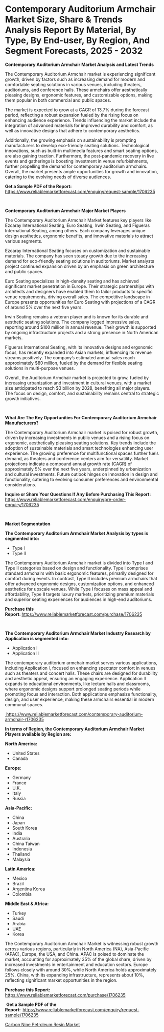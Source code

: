 <p><h1>Contemporary Auditorium Armchair Market Size, Share & Trends Analysis Report By Material, By Type, By End-user, By Region, And Segment Forecasts, 2025 - 2032</h1></p><p><strong>Contemporary Auditorium Armchair Market Analysis and Latest Trends</strong></p>
<p><p>The Contemporary Auditorium Armchair market is experiencing significant growth, driven by factors such as increasing demand for modern and comfortable seating solutions in various venues, including theaters, auditoriums, and conference halls. These armchairs offer aesthetically pleasing designs, ergonomic features, and customizable options, making them popular in both commercial and public spaces. </p><p>The market is expected to grow at a CAGR of 13.7% during the forecast period, reflecting a robust expansion fueled by the rising focus on enhancing audience experience. Trends influencing the market include the integration of advanced materials for improved durability and comfort, as well as innovative designs that adhere to contemporary aesthetics. </p><p>Additionally, the growing emphasis on sustainability is prompting manufacturers to develop eco-friendly seating solutions. Technological innovations, such as built-in multimedia features and smart seating options, are also gaining traction. Furthermore, the post-pandemic recovery in live events and gatherings is boosting investment in venue refurbishments, further propelling the demand for contemporary auditorium armchairs. Overall, the market presents ample opportunities for growth and innovation, catering to the evolving needs of diverse audiences.</p></p>
<p><strong>Get a Sample PDF of the Report:&nbsp;</strong> <a href="https://www.reliablemarketforecast.com/enquiry/request-sample/1706235?utm_campaign=2316&utm_medium=2&utm_source=Github&utm_content=ia&utm_term=27032025&utm_id=contemporary-auditorium-armchair">https://www.reliablemarketforecast.com/enquiry/request-sample/1706235</a></p>
<p>&nbsp;</p>
<p><strong>Contemporary Auditorium Armchair Major Market Players</strong></p>
<p><p>The Contemporary Auditorium Armchair Market features key players like Ezcaray International Seating, Euro Seating, Irwin Seating, and Figueras International Seating, among others. Each company leverages unique design aesthetics, ergonomic benefits, and innovative materials to attract various segments.</p><p>Ezcaray International Seating focuses on customization and sustainable materials. The company has seen steady growth due to the increasing demand for eco-friendly seating solutions in auditoriums. Market analysts project continued expansion driven by an emphasis on green architecture and public spaces.</p><p>Euro Seating specializes in high-density seating and has achieved significant market penetration in Europe. Their strategic partnerships with architects and designers have enabled them to tailor products to specific venue requirements, driving overall sales. The competitive landscape in Europe presents opportunities for Euro Seating with projections of a CAGR of around 5% over the next five years.</p><p>Irwin Seating remains a veteran player and is known for its durable and aesthetic seating solutions. The company logged impressive sales, reporting around $100 million in annual revenue. Their growth is supported by ongoing infrastructure projects and a strong presence in North American markets.</p><p>Figueras International Seating, with its innovative designs and ergonomic focus, has recently expanded into Asian markets, influencing its revenue streams positively. The company’s estimated annual sales reach approximately $80 million, fueled by the demand for flexible seating solutions in multi-purpose venues.</p><p>Overall, the Auditorium Armchair market is projected to grow, fueled by increasing urbanization and investment in cultural venues, with a market size anticipated to reach $3 billion by 2028, benefiting all major players. The focus on design, comfort, and sustainability remains central to strategic growth initiatives.</p></p>
<p>&nbsp;</p>
<p><strong>What Are The Key Opportunities For Contemporary Auditorium Armchair Manufacturers?</strong></p>
<p><p>The Contemporary Auditorium Armchair market is poised for robust growth, driven by increasing investments in public venues and a rising focus on ergonomic, aesthetically pleasing seating solutions. Key trends include the adoption of sustainable materials and smart technologies enhancing user experience. The growing preference for multifunctional spaces further fuels demand, as theaters and conference centers aim for versatility. Market projections indicate a compound annual growth rate (CAGR) of approximately 5% over the next five years, underpinned by urbanization and cultural investments. Future outlook hinges on innovation in design and functionality, catering to evolving consumer preferences and environmental considerations.</p></p>
<p><strong>Inquire or Share Your Questions If Any Before Purchasing This Report:</strong> <a href="https://www.reliablemarketforecast.com/enquiry/pre-order-enquiry/1706235?utm_campaign=2316&utm_medium=2&utm_source=Github&utm_content=ia&utm_term=27032025&utm_id=contemporary-auditorium-armchair">https://www.reliablemarketforecast.com/enquiry/pre-order-enquiry/1706235</a></p>
<p>&nbsp;</p>
<p><strong>Market Segmentation</strong></p>
<p><strong>The Contemporary Auditorium Armchair Market Analysis by types is segmented into:</strong></p>
<p><ul><li>Type I</li><li>Type II</li></ul></p>
<p><p>The Contemporary Auditorium Armchair market is divided into Type I and Type II categories based on design and functionality. Type I comprises standard armchairs with basic ergonomic features, primarily designed for comfort during events. In contrast, Type II includes premium armchairs that offer advanced ergonomic designs, customization options, and enhanced aesthetics for upscale venues. While Type I focuses on mass appeal and affordability, Type II targets luxury markets, prioritizing premium materials and superior seating experiences for audiences in high-end auditoriums.</p></p>
<p><strong>Purchase this Report:&nbsp;</strong><a href="https://www.reliablemarketforecast.com/purchase/1706235?utm_campaign=2316&utm_medium=2&utm_source=Github&utm_content=ia&utm_term=27032025&utm_id=contemporary-auditorium-armchair">https://www.reliablemarketforecast.com/purchase/1706235</a></p>
<p>&nbsp;</p>
<p><strong>The Contemporary Auditorium Armchair Market Industry Research by Application is segmented into:</strong></p>
<p><ul><li>Application I</li><li>Application II</li></ul></p>
<p><p>The contemporary auditorium armchair market serves various applications, including Application I, focused on enhancing spectator comfort in venues such as theaters and concert halls. These chairs are designed for durability and aesthetic appeal, ensuring an engaging experience. Application II expands to educational environments, like lecture halls and classrooms, where ergonomic designs support prolonged seating periods while promoting focus and interaction. Both applications emphasize functionality, design, and user experience, making these armchairs essential in modern communal spaces.</p></p>
<p><a href="https://www.reliablemarketforecast.com/contemporary-auditorium-armchair-r1706235?utm_campaign=2316&utm_medium=2&utm_source=Github&utm_content=ia&utm_term=27032025&utm_id=contemporary-auditorium-armchair">&nbsp;https://www.reliablemarketforecast.com/contemporary-auditorium-armchair-r1706235</a></p>
<p><strong>In terms of Region, the Contemporary Auditorium Armchair Market Players available by Region are:</strong></p>
<p>
    <p> <strong> North America: </strong>
        <ul>
            <li>United States</li>
            <li>Canada</li>
        </ul>
        </p> 
    <p> <strong> Europe: </strong>
        <ul>
            <li>Germany</li>
            <li>France</li>
            <li>U.K.</li>
            <li>Italy</li>
            <li>Russia</li>
        </ul>
        </p> 
    <p> <strong> Asia-Pacific: </strong>
        <ul>
            <li>China</li>
            <li>Japan</li>
            <li>South Korea</li>
            <li>India</li>
            <li>Australia</li>
            <li>China Taiwan</li>
            <li>Indonesia</li>
            <li>Thailand</li>
            <li>Malaysia</li>
        </ul>
        </p> 
    <p> <strong> Latin America: </strong>
        <ul>
            <li>Mexico</li>
            <li>Brazil</li>
            <li>Argentina Korea</li>
            <li>Colombia</li>
        </ul>
        </p> 
    <p> <strong> Middle East & Africa: </strong>
        <ul>
            <li>Turkey</li>
            <li>Saudi</li>
            <li>Arabia</li>
            <li>UAE</li>
            <li>Korea</li>
        </ul>
    </p>
    </p>
<p><p>The Contemporary Auditorium Armchair Market is witnessing robust growth across various regions, particularly in North America (NA), Asia-Pacific (APAC), Europe, the USA, and China. APAC is poised to dominate the market, accounting for approximately 35% of the global share, driven by increased investments in entertainment and education sectors. Europe follows closely with around 30%, while North America holds approximately 25%. China, with its expanding infrastructure, represents about 10%, reflecting significant market opportunities in the region.</p></p>
<p><strong>Purchase this Report: </strong><a href="https://www.reliablemarketforecast.com/purchase/1706235?utm_campaign=2316&utm_medium=2&utm_source=Github&utm_content=ia&utm_term=27032025&utm_id=contemporary-auditorium-armchair">https://www.reliablemarketforecast.com/purchase/1706235</a></p>
<p>&nbsp;<strong>Get a Sample PDF of the Report:&nbsp;&nbsp;</strong><a href="https://www.reliablemarketforecast.com/enquiry/request-sample/1706235?utm_campaign=2316&utm_medium=2&utm_source=Github&utm_content=ia&utm_term=27032025&utm_id=contemporary-auditorium-armchair">https://www.reliablemarketforecast.com/enquiry/request-sample/1706235</a></p>
<p><strong></strong></p>
<p><p><a href="https://github.com/lonanweaseh4/Market-Research-Report-List-1/blob/main/carbon-nine-petroleum-resin-market.md?utm_campaign=2316&utm_medium=2&utm_source=Github&utm_content=ia&utm_term=27032025&utm_id=contemporary-auditorium-armchair">Carbon Nine Petroleum Resin Market</a></p></p>